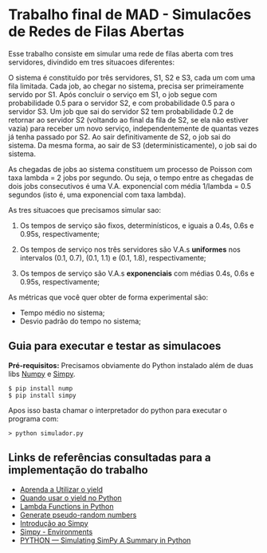 # Trabalho final de MAD - Simulacões de Redes de Filas Abertas

Esse trabalho consiste em simular uma rede de filas aberta com tres servidores, divindido em tres situacoes diferentes:

O sistema é constituído por três servidores, S1, S2 e S3, cada um com uma fila limitada. Cada job, ao chegar no sistema, precisa ser primeiramente servido por S1. Após concluir o serviço em S1, o job segue com probabilidade 0.5 para o servidor S2, e com probabilidade 0.5 para o servidor S3. Um job que sai do servidor S2 tem probabilidade 0.2 de retornar ao servidor S2 (voltando ao final da fila de S2, se ela não estiver vazia) para receber um novo serviço, independentemente de quantas vezes já tenha passado por S2. Ao sair definitivamente de S2, o job sai do sistema. Da mesma forma, ao sair de S3 (deterministicamente), o job sai do sistema.

As chegadas de jobs ao sistema constituem um processo de Poisson com taxa lambda = 2 jobs por segundo. Ou seja, o tempo entre as chegadas de dois jobs consecutivos é uma V.A. exponencial com média 1/lambda = 0.5 segundos (isto é, uma exponencial com taxa lambda).

As tres situacoes que precisamos simular sao:

1) Os tempos de serviço são fixos, determinísticos, e iguais a 0.4s, 0.6s e 0.95s, respectivamente;

2) Os tempos de serviço nos três servidores são V.A.s **uniformes** nos intervalos (0.1, 0.7), (0.1, 1.1) e (0.1, 1.8), respectivamente;

3) Os tempos de serviço são V.A.s **exponenciais** com médias 0.4s, 0.6s e 0.95s, respectivamente;

As métricas que você quer obter de forma experimental são:

- Tempo médio no sistema;
- Desvio padrão do tempo no sistema;

## Guia para executar e testar as simulacoes

**Pré-requisitos:** Precisamos obviamente do Python instalado além de duas libs [Numpy](http://www.numpy.org/) e [Simpy](https://simpy.readthedocs.io/en/latest/contents.html).


```
$ pip install nump
$ pip install simpy
```

Apos isso basta chamar o interpretador do python para executar o programa com:

```
> python simulador.py
```

## Links de referências consultadas para a implementação do trabalho

- [Aprenda a Utilizar o yield](https://awari.com.br/python-aprenda-a-utilizar-o-yield-para-otimizar-seu-codigo/)
- [Quando usar o yield no Python ](https://medium.com/@bernardo.costa/quando-usar-o-yield-no-python-ebae18b144ba)
- [Lambda Functions in Python](https://www.w3schools.com/python/python_lambda.asp)
- [Generate pseudo-random numbers](https://docs.python.org/2/library/random.html)
- [Introdução ao Simpy](https://simpy.livrosimulacao.eng.br/parte-i-introducao/criando_as_primeiras_entidades)
- [Simpy - Environments](https://simpy.readthedocs.io/en/latest/topical_guides/environments.html)
- [PYTHON — Simulating SimPy A Summary in Python](https://laxfed.dev/python-simulating-simpy-a-summary-in-python-4bc1dc7c5930)